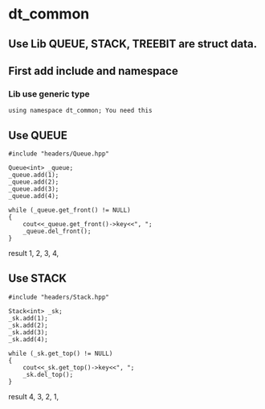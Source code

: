 # dt_common
## Use Lib QUEUE, STACK, TREEBIT are struct data.
## First add include and namespace
### Lib use generic type
```
using namespace dt_common; You need this
```
## Use QUEUE
```
#include "headers/Queue.hpp"
```
```
Queue<int> _queue;
_queue.add(1);
_queue.add(2);
_queue.add(3);
_queue.add(4);

while (_queue.get_front() != NULL)
{
    cout<<_queue.get_front()->key<<", ";
    _queue.del_front(); 
}
```
result 1, 2, 3, 4,  
## Use STACK
```
#include "headers/Stack.hpp"
```
```
Stack<int> _sk;
_sk.add(1);
_sk.add(2);
_sk.add(3);
_sk.add(4);

while (_sk.get_top() != NULL)
{
    cout<<_sk.get_top()->key<<", ";
    _sk.del_top(); 
}
```
result 4, 3, 2, 1, 


